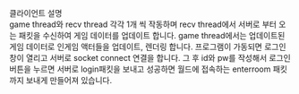 
클라이언트 설명 <br/>
game thread와 recv thread 각각 1개 씩 작동하며 recv thread에서 서버로 부터 오는 패킷을 수신하여 게임 데이터를 업데이트 합니다.
game thread에서는 업데이트된 게임 데이터로 인게임 액터들을 업데이트, 렌더링 합니다.
프로그램이 가동되면 로그인 창이 열리고 서버로 socket connect 연결을 합니다. 그 후 id와 pw를 작성해서 로그인 버튼을 누르면 서버로
login패킷을 보내고 성공하면 월드에 접속하는 enterroom 패킷까지 보내게 만들어져 있습니다.

